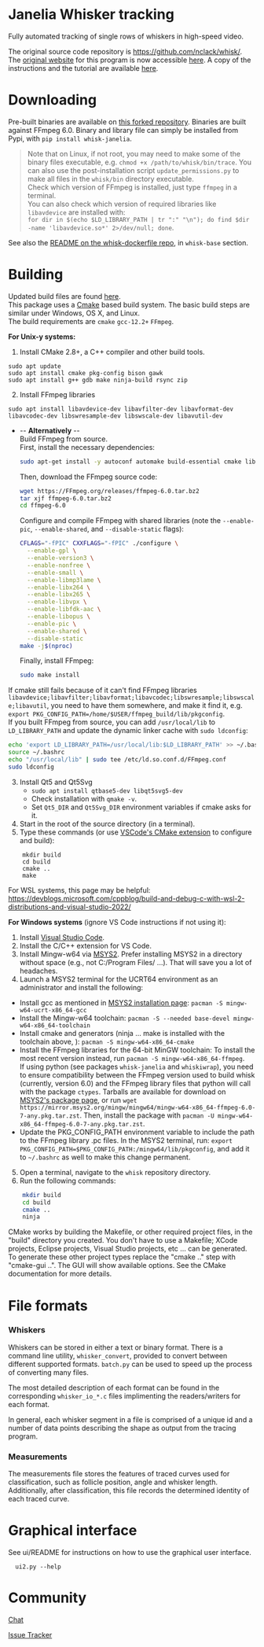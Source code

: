 Janelia Whisker tracking
========================
Fully automated tracking of single rows of whiskers in high-speed video.  

The original source code repository is https://github.com/nclack/whisk/.    
The [original website](http://openwiki.janelia.org/wiki/display/MyersLab/Whisker+Tracking) for this program is now accessible [here](https://wikis.janelia.org/display/WT/Whisker+Tracking).
A copy of the instructions and the tutorial are available [here](https://github.com/wanglab-neuro/whisk-dockerfile/tree/main/context/wiki).

Downloading
===========
Pre-built binaries are available on [this forked repository](https://github.com/vncntprvst/whisk/tree/master/whisk/bin). Binaries are built against FFmpeg 6.0. 
Binary and library file can simply be installed from Pypi, with `pip install whisk-janelia`.  
> Note that on Linux, if not root, you may need to make some of the binary files executable, e.g. `chmod +x /path/to/whisk/bin/trace`. You can also use the post-installation script `update_permissions.py` to make all files in the `whisk/bin` directory executable.  
Check which version of FFmpeg is installed, just type `ffmpeg` in a terminal.  
You can also check which version of required libraries like `libavdevice` are installed with:  
`for dir in $(echo $LD_LIBRARY_PATH | tr ":" "\n"); do find $dir -name 'libavdevice.so*' 2>/dev/null; done`.  

See also the [README on the whisk-dockerfile repo](https://github.com/wanglab-neuro/whisk-dockerfile), in `whisk-base` section.  

Building
========
Updated build files are found [here](https://github.com/vncntprvst/whisk/).  
This package uses a [Cmake][] based build system.  The basic build steps are similar under Windows, OS X, and Linux.  
The build requirements are `cmake` `gcc-12.2+` `FFmpeg`.

**For Unix-y systems:**  

1. Install CMake 2.8+, a C++ compiler and other build tools.
```
sudo apt update
sudo apt install cmake pkg-config bison gawk
sudo apt install g++ gdb make ninja-build rsync zip
```
2. Install FFmpeg libraries
```
sudo apt install libavdevice-dev libavfilter-dev libavformat-dev libavcodec-dev libswresample-dev libswscale-dev libavutil-dev
```
* -- **Alternatively**  --  
  Build FFmpeg from source.    
  First, install the necessary dependencies:   
  ```bash
  sudo apt-get install -y autoconf automake build-essential cmake libass-dev libfreetype6-dev libsdl2-dev libtool libva-dev libvdpau-dev libvorbis-dev libxcb1-dev libxcb-shm0-dev libxcb-xfixes0-dev pkg-config texinfo zlib1g-dev yasm libx264-dev libx265-dev libnuma-dev libvpx-dev libfdk-aac-dev libmp3lame-dev libopus-dev
  ```
  Then, download the FFmpeg source code:  
  ```bash
  wget https://FFmpeg.org/releases/ffmpeg-6.0.tar.bz2
  tar xjf ffmpeg-6.0.tar.bz2
  cd ffmpeg-6.0
  ```
  Configure and compile FFmpeg with shared libraries (note the `--enable-pic`, `--enable-shared`, and `--disable-static` flags):
  ```bash
  CFLAGS="-fPIC" CXXFLAGS="-fPIC" ./configure \
    --enable-gpl \
    --enable-version3 \
    --enable-nonfree \
    --enable-small \
    --enable-libmp3lame \
    --enable-libx264 \
    --enable-libx265 \
    --enable-libvpx \
    --enable-libfdk-aac \
    --enable-libopus \
    --enable-pic \
    --enable-shared \
    --disable-static
  make -j$(nproc)
  ```
  Finally, install FFmpeg:  
  ```bash
  sudo make install
  ```

If cmake still fails because of it can't find FFmpeg libraries `libavdevice;libavfilter;libavformat;libavcodec;libswresample;libswscale;libavutil`, you need to have them somewhere, and make it find it, e.g. `export PKG_CONFIG_PATH=/home/$USER/ffmpeg_build/lib/pkgconfig`.  
If you built FFmpeg from source, you can add `/usr/local/lib` to `LD_LIBRARY_PATH` and update the dynamic linker cache with `sudo ldconfig`:  
```bash
echo 'export LD_LIBRARY_PATH=/usr/local/lib:$LD_LIBRARY_PATH' >> ~/.bashrc
source ~/.bashrc
echo "/usr/local/lib" | sudo tee /etc/ld.so.conf.d/FFmpeg.conf
sudo ldconfig
```

3. Install Qt5 and Qt5Svg
    * `sudo apt install qtbase5-dev libqt5svg5-dev` 
    * Check installation with `qmake -v`.
    * Set `Qt5_DIR` and `Qt5Svg_DIR` environment variables if cmake asks for it.
4. Start in the root of the source directory (in a terminal).
5. Type these commands (or use [VSCode's CMake extension](https://marketplace.visualstudio.com/items?itemName=ms-vscode.cmake-tools) to configure and build):
```
    mkdir build
    cd build
    cmake ..
    make
```

For WSL systems, this page may be helpful:  
https://devblogs.microsoft.com/cppblog/build-and-debug-c-with-wsl-2-distributions-and-visual-studio-2022/

**For Windows systems** (ignore VS Code instructions if not using it):  

1. Install [Visual Studio Code](https://code.visualstudio.com/download).
2. Install the C/C++ extension for VS Code. 
3. Install Mingw-w64 via [MSYS2](https://www.msys2.org/). Prefer installing MSYS2 in a directory without space (e.g., not C:/Program Files/ ...). That will save you a lot of headaches.
4. Launch a MSYS2 terminal for the UCRT64 environment as an administrator and install the following:  
* Install gcc as mentioned in [MSYS2 installation page](https://www.msys2.org/): `pacman -S mingw-w64-ucrt-x86_64-gcc`   
* Install the Mingw-w64 toolchain: `pacman -S --needed base-devel mingw-w64-x86_64-toolchain`
* Install cmake and generators (ninja ... make is installed with the toolchain above, ): `pacman -S mingw-w64-x86_64-cmake`
* Install the FFmpeg libraries for the 64-bit MinGW toolchain: 
     To install the most recent version instead, run `pacman -S mingw-w64-x86_64-ffmpeg`.  
     If using python (see packages `whisk-janelia` and `whiskiwrap`), you need to ensure compatibility between the FFmpeg version used to build whisk (currently, version 6.0) and the FFmpeg library files that python will call with the package `ctypes`. Tarballs are available for download on [MSYS2's package page](https://packages.msys2.org/package/mingw-w64-x86_64-ffmpeg), or run `wget https://mirror.msys2.org/mingw/mingw64/mingw-w64-x86_64-ffmpeg-6.0-7-any.pkg.tar.zst`. Then, install the package with  `pacman -U mingw-w64-x86_64-ffmpeg-6.0-7-any.pkg.tar.zst`.    
* Update the PKG_CONFIG_PATH environment variable to include the path to the FFmpeg library .pc files. In the MSYS2 terminal, run: `export PKG_CONFIG_PATH=$PKG_CONFIG_PATH:/mingw64/lib/pkgconfig`, and add it to `~/.bashrc` as well to make this change permanent.
5. Open a terminal, navigate to the `whisk` repository directory.
6. Run the following commands:  
```bash
    mkdir build
    cd build
    cmake ..
    ninja
```  

CMake works by building the Makefile, or other required project files, in the "build" directory you created.  You don't have to use a Makefile; XCode projects,
Eclipse projects, Visual Studio projects, etc ... can be generated.  To generate these other project types replace the "cmake .." step with "cmake-gui ..".  The
GUI will show available options.  See the CMake documentation for more details.  

[Cmake]: http://www.cmake.org


File formats
============

### Whiskers

Whiskers can be stored in either a text or binary format.  There is a command line utility, `whisker_convert`, provided to convert between different
supported formats. `batch.py` can be used to speed up the process of converting many files.

The most detailed description of each format can be found in the corresponding `whisker_io_*.c` files implimenting the readers/writers for each format.

In general, each whisker segment in a file is comprised of a unique id and a number of data points describing the shape as output from the tracing program.

### Measurements 

The measurements file stores the features of traced curves used for classification, such as follicle position, angle and whisker length.
Additionally, after classification, this file records the determined identity of each traced curve.

Graphical interface
===================

See ui/README for instructions on how to use the graphical user interface.

      ui2.py --help

Community
=========

[Chat](https://discord.gg/Y7QJerr)

[Issue Tracker](https://github.com/nclack/whisk/issues)

